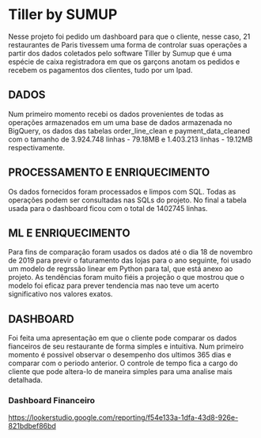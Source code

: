 # Tiller by SUMUP

Nesse projeto foi pedido um dashboard para que o cliente, nesse caso, 21 restaurantes de Paris tivessem uma forma de controlar suas operações a partir dos dados coletados pelo software Tiller by Sumup que é uma espécie de caixa registradora em que os garçons anotam os pedidos e recebem os pagamentos dos clientes, tudo por um Ipad. 

## DADOS
Num primeiro momento recebi os dados provenientes de todas as operações armazenados em um uma base de dados armazenada no BigQuery, os dados das tabelas order_line_clean e payment_data_cleaned com o tamanho de 3.924.748 linhas - 79.18MB e 1.403.213 linhas - 19.12MB respectivamente.

## PROCESSAMENTO E ENRIQUECIMENTO

Os dados fornecidos foram processados e limpos com SQL. Todas as operações podem ser consultadas nas SQLs do projeto. No final a tabela usada para o dashboard ficou com o total de 1402745 linhas.

## ML E ENRIQUECIMENTO

Para fins de comparação foram usados os dados até o dia 18 de novembro de 2019 para previr o faturamento das lojas para o ano seguinte, foi usado um modelo de regrssão linear em Python para tal, que está anexo ao projeto. As tendências foram muito fiéis a projeção o que mostrou que o modelo foi eficaz para prever tendencia mas nao teve um acerto significativo nos valores exatos.

## DASHBOARD

Foi feita uma apresentação em que o cliente pode comparar os dados fianceiros de seu restaurante de forma simples e intuitiva. Num primeiro momento é possivel observar o desempenho dos ultimos 365 dias e comparar com o periodo anterior. O controle de tempo fica a cargo do cliente que pode altera-lo de maneira simples para uma analise mais detalhada.



### Dashboard Financeiro
https://lookerstudio.google.com/reporting/f54e133a-1dfa-43d8-926e-821bdbef86bd
